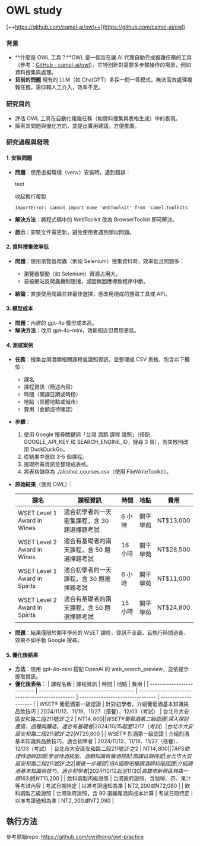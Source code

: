 # OWL study

[++https://github.com/camel-ai/owl++](https://github.com/camel-ai/owl)

### 背景

- **什麼是 OWL 工具？**OWL 是一個旨在讓 AI 代理自動完成複雜任務的工具（參考：[GitHub - camel-ai/owl](https://github.com/camel-ai/owl)）。它特別針對需要多步驟操作的場景，例如資料搜集與處理。
- **目前的問題**
  現有的 LLM（如 ChatGPT）多採一問一答模式，無法高效處理複雜任務，需仰賴人工介入，效率不足。

### 研究目的

- 評估 OWL 工具在自動化複雜任務（如資料搜集與表格生成）中的表現。
- 探索其問題與優化方向，並提出實用建議，方便推廣。

### 研究過程與發現

#### 1\. 安裝問題

- **問題**：使用虛擬環境（venv）安裝時，遇到錯誤：

  text

  收起換行複製

  `ImportError: cannot import name 'WebToolkit' from 'camel.toolkits'`
- **解決方法**：將程式碼中的 WebToolkit 改為 BrowserToolkit 即可解決。
- **啟示**：安裝文件需更新，避免使用者遇到類似問題。

#### 2\. 資料搜集效率低

- **問題**：使用瀏覽器爬蟲（例如 Selenium）搜集資料時，效率低且問題多：

  - 瀏覽器驅動（如 Selenium）資源占用大。
  - 易被網站反爬蟲機制阻擋，或因無回應導致程序中斷。
- **結論**：直接使用爬蟲並非最佳選擇，應改用現成的搜尋工具或 API。

#### 3\. 模型成本

- **問題**：內建的 gpt-4o 模型成本高。
- **解決方法**：改用 gpt-4o-mini，效能相近但費用更低。

#### 4\. 測試案例

- **任務**：搜集台灣酒類相關課程或證照資訊，並整理成 CSV 表格，包含以下欄位：

  - 課名
  - 課程資訊（簡述內容）
  - 時間（開課日期或時段）
  - 地點（具體地點或城市）
  - 費用（金額或待確認）
- **步驟**：

  1. 使用 Google 搜尋關鍵詞「台灣 酒類 課程 證照」（搭配 GOOGLE_API_KEY 和 SEARCH_ENGINE_ID，搜尋 3 頁），若失敗則改用 DuckDuckGo。
  2. 從結果中選取 3-5 個課程。
  3. 提取所需資訊並整理成表格。
  4. 將表格儲存為 ./alcohol_courses.csv（使用 FileWriteToolkit）。
- **原始結果**（使用 OWL）：

  | 課名                          | 課程資訊                                     | 時間    | 地點     | 費用      |
  | ----------------------------- | -------------------------------------------- | ------- | -------- | --------- |
  | WSET Level 1 Award in Wines   | 適合初學者的一天密集課程，含 30 題選擇題考試 | 6 小時  | 開平學苑 | NT$13,000 |
  | WSET Level 2 Award in Wines   | 適合有基礎者的兩天課程，含 50 題選擇題考試   | 16 小時 | 開平學苑 | NT$28,500 |
  | WSET Level 1 Award in Spirits | 適合初學者的一天課程，含 30 題選擇題考試     | 6 小時  | 開平學苑 | NT$11,000 |
  | WSET Level 2 Award in Spirits | 適合有基礎者的兩天課程，含 50 題選擇題考試   | 15 小時 | 開平學苑 | NT$24,800 |
- **問題**：結果僅限於開平學苑的 WSET 課程，資訊不全面，且執行時間過長，效果不如手動 Google 搜尋。

#### 5\. 優化後結果

- **方法**：使用 gpt-4o-mini 搭配 OpenAI 的 web_search_preview，並依提示提取資訊。
- **優化後表格**：
  | 課程名稱                   | 課程資訊                                 | 時間                                            | 地點                             | 費用                 |
  | -------------------------- | ---------------------------------------- | ----------------------------------------------- | -------------------------------- | -------------------- |
  | WSET® 葡萄酒第一級認證    | 針對初學者，介紹葡萄酒基本知識與品飲技巧 | 2024/11/12、11/19、11/27（搭餐）、12/03（考試） | 台北市大安區安和路二段211號2F之2 | NT$14,800            |
  | WSET® 葡萄酒第二級認證    | 深入探討產區、品種與釀造，適合有基礎者   | 2024/10/15 起至 12/17（考試）                   | 台北市大安區安和路二段211號2F之2 | NT$29,800            |
  | WSET® 烈酒第一級認證      | 介紹烈酒基本知識與品飲技巧，適合初學者   | 2024/11/12、11/19、11/27（搭餐）、12/03（考試） | 台北市大安區安和路二段211號2F之2 | NT$14,800            |
  | TAPS 助理侍酒師認證        | 學習侍酒技能、酒類知識與餐酒搭配         | 開課日期待定                                    | 台北市大安區安和路二段211號2F之2 | 需進一步確認         |
  | IBA 國際吧檯調酒師初階認證 | 介紹調酒基本知識與技巧，適合初學者       | 2024/10/12 起至 11/30                           | 高雄市新興區林森一路163號        | NT$15,200            |
  | 飲料調製丙級證照           | 台灣政府證照，含咖啡、茶、果汁等考試內容 | 考試日期待定                                    | 以准考證通知為準                 | NT$2,200 或 NT$2,080 |
  | 飲料調製乙級證照           | 台灣政府證照，含 90 道雞尾酒與成本計算   | 考試日期待定                                    | 以准考證通知為準                 | NT$2,200 或 NT$2,080 |

## 執行方法

參考原始repo: https://github.com/cyrilhong/owl-practice
